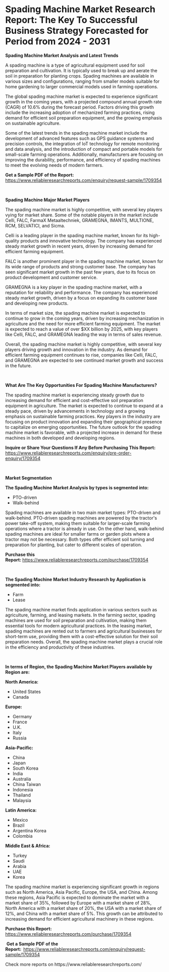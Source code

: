 <p><h1>Spading Machine Market Research Report: The Key To Successful Business Strategy Forecasted for Period from 2024 - 2031</h1></p><p><strong>Spading Machine Market Analysis and Latest Trends</strong></p>
<p><p>A spading machine is a type of agricultural equipment used for soil preparation and cultivation. It is typically used to break up and aerate the soil in preparation for planting crops. Spading machines are available in various sizes and configurations, ranging from smaller models suitable for home gardening to larger commercial models used in farming operations.</p><p>The global spading machine market is expected to experience significant growth in the coming years, with a projected compound annual growth rate (CAGR) of 10.6% during the forecast period. Factors driving this growth include the increasing adoption of mechanized farming practices, rising demand for efficient soil preparation equipment, and the growing emphasis on sustainable agriculture.</p><p>Some of the latest trends in the spading machine market include the development of advanced features such as GPS guidance systems and precision controls, the integration of IoT technology for remote monitoring and data analysis, and the introduction of compact and portable models for small-scale farming operations. Additionally, manufacturers are focusing on improving the durability, performance, and efficiency of spading machines to meet the evolving needs of modern farmers.</p></p>
<p><strong>Get a Sample PDF of the Report:&nbsp;</strong> <a href="https://www.reliableresearchreports.com/enquiry/request-sample/1709354">https://www.reliableresearchreports.com/enquiry/request-sample/1709354</a></p>
<p>&nbsp;</p>
<p><strong>Spading Machine Major Market Players</strong></p>
<p><p>The spading machine market is highly competitive, with several key players vying for market share. Some of the notable players in the market include Celli, FALC, FarmaX Metaaltechniek, GRAMEGNA, IMANTS, MULTIONE, RCM, SELVATICI, and Sicma.</p><p>Celli is a leading player in the spading machine market, known for its high-quality products and innovative technology. The company has experienced steady market growth in recent years, driven by increasing demand for efficient farming equipment.</p><p>FALC is another prominent player in the spading machine market, known for its wide range of products and strong customer base. The company has seen significant market growth in the past few years, due to its focus on product development and customer service.</p><p>GRAMEGNA is a key player in the spading machine market, with a reputation for reliability and performance. The company has experienced steady market growth, driven by a focus on expanding its customer base and developing new products.</p><p>In terms of market size, the spading machine market is expected to continue to grow in the coming years, driven by increasing mechanization in agriculture and the need for more efficient farming equipment. The market is expected to reach a value of over $XX billion by 2025, with key players like Celli, FALC, and GRAMEGNA leading the way in terms of sales revenue.</p><p>Overall, the spading machine market is highly competitive, with several key players driving growth and innovation in the industry. As demand for efficient farming equipment continues to rise, companies like Celli, FALC, and GRAMEGNA are expected to see continued market growth and success in the future.</p></p>
<p>&nbsp;</p>
<p><strong>What Are The Key Opportunities For Spading Machine Manufacturers?</strong></p>
<p><p>The spading machine market is experiencing steady growth due to increasing demand for efficient and cost-effective soil preparation equipment in agriculture. The market is expected to continue to expand at a steady pace, driven by advancements in technology and a growing emphasis on sustainable farming practices. Key players in the industry are focusing on product innovation and expanding their geographical presence to capitalize on emerging opportunities. The future outlook for the spading machine market is favorable, with a projected increase in demand for these machines in both developed and developing regions.</p></p>
<p><strong>Inquire or Share Your Questions If Any Before Purchasing This Report:</strong> <a href="https://www.reliableresearchreports.com/enquiry/pre-order-enquiry/1709354">https://www.reliableresearchreports.com/enquiry/pre-order-enquiry/1709354</a></p>
<p>&nbsp;</p>
<p><strong>Market Segmentation</strong></p>
<p><strong>The Spading Machine Market Analysis by types is segmented into:</strong></p>
<p><ul><li>PTO-driven</li><li>Walk-behind</li></ul></p>
<p><p>Spading machines are available in two main market types: PTO-driven and walk-behind. PTO-driven spading machines are powered by the tractor's power take-off system, making them suitable for larger-scale farming operations where a tractor is already in use. On the other hand, walk-behind spading machines are ideal for smaller farms or garden plots where a tractor may not be necessary. Both types offer efficient soil turning and preparation for planting, but cater to different scales of operation.</p></p>
<p><strong>Purchase this Report:&nbsp;</strong><a href="https://www.reliableresearchreports.com/purchase/1709354">https://www.reliableresearchreports.com/purchase/1709354</a></p>
<p>&nbsp;</p>
<p><strong>The Spading Machine Market Industry Research by Application is segmented into:</strong></p>
<p><ul><li>Farm</li><li>Lease</li></ul></p>
<p><p>The spading machine market finds application in various sectors such as agriculture, farming, and leasing markets. In the farming sector, spading machines are used for soil preparation and cultivation, making them essential tools for modern agricultural practices. In the leasing market, spading machines are rented out to farmers and agricultural businesses for short-term use, providing them with a cost-effective solution for their soil preparation needs. Overall, the spading machine market plays a crucial role in the efficiency and productivity of these industries.</p></p>
<p>&nbsp;</p>
<p><strong>In terms of Region, the Spading Machine Market Players available by Region are:</strong></p>
<p>
    <p> <strong> North America: </strong>
        <ul>
            <li>United States</li>
            <li>Canada</li>
        </ul>
        </p> 
    <p> <strong> Europe: </strong>
        <ul>
            <li>Germany</li>
            <li>France</li>
            <li>U.K.</li>
            <li>Italy</li>
            <li>Russia</li>
        </ul>
        </p> 
    <p> <strong> Asia-Pacific: </strong>
        <ul>
            <li>China</li>
            <li>Japan</li>
            <li>South Korea</li>
            <li>India</li>
            <li>Australia</li>
            <li>China Taiwan</li>
            <li>Indonesia</li>
            <li>Thailand</li>
            <li>Malaysia</li>
        </ul>
        </p> 
    <p> <strong> Latin America: </strong>
        <ul>
            <li>Mexico</li>
            <li>Brazil</li>
            <li>Argentina Korea</li>
            <li>Colombia</li>
        </ul>
        </p> 
    <p> <strong> Middle East & Africa: </strong>
        <ul>
            <li>Turkey</li>
            <li>Saudi</li>
            <li>Arabia</li>
            <li>UAE</li>
            <li>Korea</li>
        </ul>
    </p>
    </p>
<p><p>The spading machine market is experiencing significant growth in regions such as North America, Asia Pacific, Europe, the USA, and China. Among these regions, Asia Pacific is expected to dominate the market with a market share of 35%, followed by Europe with a market share of 28%, North America with a market share of 20%, the USA with a market share of 12%, and China with a market share of 5%. This growth can be attributed to increasing demand for efficient agricultural machinery in these regions.</p></p>
<p><strong>Purchase this Report: </strong><a href="https://www.reliableresearchreports.com/purchase/1709354">https://www.reliableresearchreports.com/purchase/1709354</a></p>
<p>&nbsp;<strong>Get a Sample PDF of the Report:&nbsp;&nbsp;</strong><a href="https://www.reliableresearchreports.com/enquiry/request-sample/1709354">https://www.reliableresearchreports.com/enquiry/request-sample/1709354</a></p>
<p><strong></strong></p>
<p>Check more reports on https://www.reliableresearchreports.com/</p>